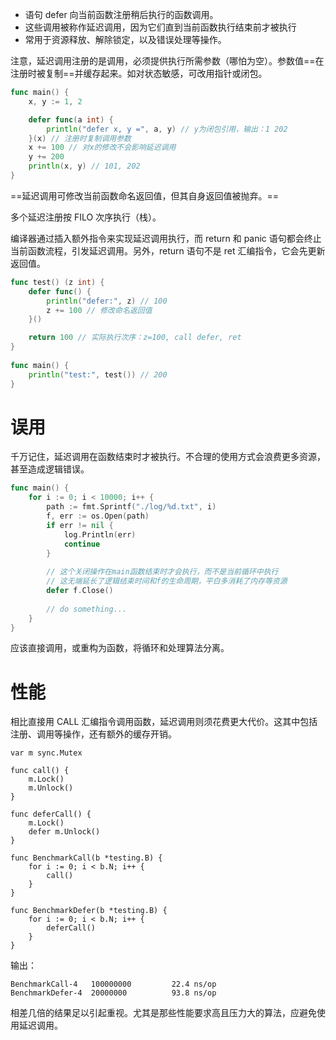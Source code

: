 - 语句 defer 向当前函数注册稍后执行的函数调用。
- 这些调用被称作延迟调用，因为它们直到当前函数执行结束前才被执行
- 常用于资源释放、解除锁定，以及错误处理等操作。

注意，延迟调用注册的是调用，必须提供执行所需参数（哪怕为空）。参数值==在注册时被复制==并缓存起来。如对状态敏感，可改用指针或闭包。
```go
func main() { 
	x, y := 1, 2

	defer func(a int) { 
		println("defer x, y =", a, y) // y为闭包引用，输出：1 202
	}(x) // 注册时复制调用参数
	x += 100 // 对x的修改不会影响延迟调用
	y += 200                       
	println(x, y) // 101, 202
}
```

==延迟调用可修改当前函数命名返回值，但其自身返回值被抛弃。==

多个延迟注册按 FILO 次序执行（栈）。

编译器通过插入额外指令来实现延迟调用执行，而 return 和 panic 语句都会终止当前函数流程，引发延迟调用。另外，return 语句不是 ret 汇编指令，它会先更新返回值。
```go
func test() (z int) {
	defer func() {
		println("defer:", z) // 100
		z += 100 // 修改命名返回值 
	}()

	return 100 // 实际执行次序：z=100, call defer, ret
} 
  
func main() { 
	println("test:", test()) // 200
}
```

# 误用
千万记住，延迟调用在函数结束时才被执行。不合理的使用方式会浪费更多资源，甚至造成逻辑错误。
```go
func main() { 
	for i := 0; i < 10000; i++ {
		path := fmt.Sprintf("./log/%d.txt", i)
		f, err := os.Open(path)
		if err != nil { 
			log.Println(err)
			continue
		} 
	
		// 这个关闭操作在main函数结束时才会执行，而不是当前循环中执行
		// 这无端延长了逻辑结束时间和f的生命周期，平白多消耗了内存等资源
		defer f.Close()
		
		// do something...
	} 
}
```

应该直接调用，或重构为函数，将循环和处理算法分离。

# 性能
相比直接用 CALL 汇编指令调用函数，延迟调用则须花费更大代价。这其中包括注册、调用等操作，还有额外的缓存开销。

```
var m sync.Mutex

func call() {
	m.Lock()
	m.Unlock()
}

func deferCall() {
	m.Lock()
	defer m.Unlock()
} 
  
func BenchmarkCall(b *testing.B) { 
	for i := 0; i < b.N; i++ { 
		call() 
	} 
} 
  
func BenchmarkDefer(b *testing.B) { 
	for i := 0; i < b.N; i++ { 
		deferCall() 
	} 
}
```
输出：
```shell
BenchmarkCall-4   100000000         22.4 ns/op
BenchmarkDefer-4  20000000          93.8 ns/op
```

相差几倍的结果足以引起重视。尤其是那些性能要求高且压力大的算法，应避免使用延迟调用。

